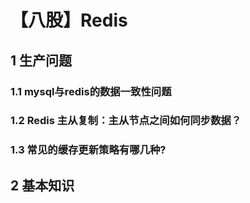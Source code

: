 # 【八股】Redis



## 1 生产问题

### 1.1 mysql与redis的数据一致性问题



### 1.2 Redis 主从复制：主从节点之间如何同步数据？



### 1.3 常见的缓存更新策略有哪几种?



## 2 基本知识

